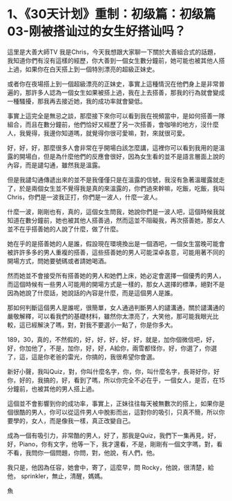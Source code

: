# 1、《30天计划》重制：初级篇：初级篇03-刚被搭讪过的女生好搭讪吗？

這里是大善大師TV 我是Chris，今天我想跟大家聊一下關於大善組合式的話題，我知道你們有沒有這樣的經歷，你大善到一個女生數分鐘前，她可能也被其他人搭上過，如果你在白天搭上到一個特別漂亮的超級正妹史。

或者你在夜場搭上到一個超級漂亮的正妹史，事實上這種情況在他們身上是非常普遍的，那許多人認為一個女生如果被搭上過，我在上去搭善，那我的行為就會變成一種騷擾，那我再去接近她，我的成功率就會變低。

事實上這完全是無忌之談，那麼接下來你可以看到我在視頻當中，是如何搭善一隊組合，而且在數分鐘前，他們恰好又經歷了另一次搭善，會咖啡的地方，沒什麼人，我覺得，我邊你知道嗎，就覺得你很可愛嘛，對，來就很可愛。

好，好，好，那麼很多人會非常在乎開場白該怎麼講，這裡你可以看到我用的是溫露的開場白，但是為什麼他們的反應會很好，因為女生看的並不是語言層面上說的內容，而是譴勾通，雖然我是溫露。

但是我譴勾通傳遞出來的並不是我僅僅只是在溫露的信號，我沒有急著溫暖露就走了，於是兩個女生並不覺得我是真的來溫露的，你們過來幹嘛，吃飯，吃飯，我叫Chris，你們是一波我正打，你們是一波人，什麼一波人。

什麼一波，剛剛也有，真的，這個女生問我，她說你們是一波人吧，這個時候我就知道在數分鐘前，她也被其他人搭善過，然而這並不阻礙我，再次搭善她，那女人並不在乎搭善她的人說了什麼，做了什麼。

她在乎的是搭善她的人是誰，假設現在環境換出是一個酒吧，一個女生當晚可能會被許許多多的男人重複的搭善，這些搭善她的男人可能深卓各意，可能用著不同的開場方式，問她要號碼或者請她喝酒。

然而她並不會接受所有搭善她的男人和她們上床，她必定會選擇一個優秀的男人，而這個時候有一些男人可能用的開場方式是一樣的，那女人選擇的標準，絕對不是因為她說了什麼話，她說話的內容是什麼，而是這個男人是誰。

那如何判斷這個男人是誰呢，很簡單，女人通過判斷男人的譴溝通，關於譴溝通的嚴敬解釋，可以看我們的基礎材料，雖然你太漂亮了，大笑他，那可能我眼光比較，這已經解決了嗎，對，對我不要選小一點了，你是你多大。

189，30，真的，不然假的，好，好，好，好，好，就是，加你個微信吧，好，好，你加他了，不是，加你，好，好，A給你，兩雪都怪你，好，你選了，你選了，這，這是你老爸的雷光，你搞的，我很希望你會選。

新好小聲，我叫Quiz，對，你叫什麼名字，你，你，叫什麼名字，長哥好你，好你，好的，我搞的，好，看到了嗎，所以你完全不必在乎，一個女人，是否，在15分鐘前，也被其他的男人搭上過。

這個並不會影響到你的成功率，事實上，正妹往往每天被無數次的搭上，如果你是個很酷的男人，你可以從這件男人中脫影而出，這對你的吸引，只真不簡，所以你要學的，女人，而是像我一樣，真正改變自己。

成為一個有吸引力，非常酷的男人，好了，那我是Quiz，我們下一集再見，好，好，Piano，你有文字，他等一下，我才還看，不是，剛剛有一個文字嗎，對，看不看，我問你一個問題，你問，對，他說，有人們，他。

我只是，他因為任容，她會中，寄了，這麼早，問 Rocky，他說，很清楚，給他， sprinkler，無止，清醒，媽媽。

魚